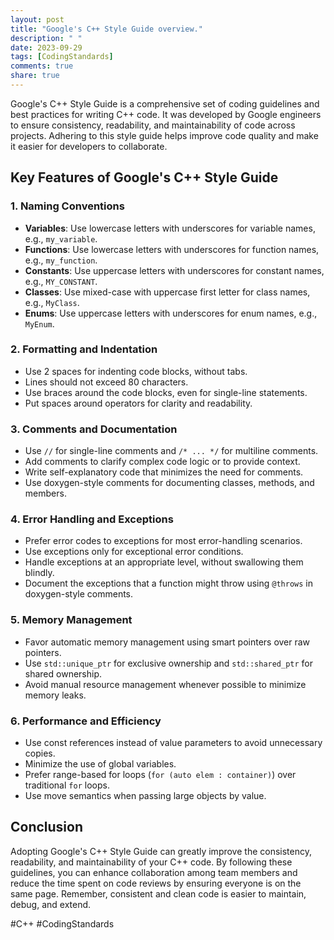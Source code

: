 ```yaml
---
layout: post
title: "Google's C++ Style Guide overview."
description: " "
date: 2023-09-29
tags: [CodingStandards]
comments: true
share: true
---
```


Google's C++ Style Guide is a comprehensive set of coding guidelines and best practices for writing C++ code. It was developed by Google engineers to ensure consistency, readability, and maintainability of code across projects. Adhering to this style guide helps improve code quality and make it easier for developers to collaborate.

## Key Features of Google's C++ Style Guide

### 1. Naming Conventions
- **Variables**: Use lowercase letters with underscores for variable names, e.g., `my_variable`.
- **Functions**: Use lowercase letters with underscores for function names, e.g., `my_function`.
- **Constants**: Use uppercase letters with underscores for constant names, e.g., `MY_CONSTANT`.
- **Classes**: Use mixed-case with uppercase first letter for class names, e.g., `MyClass`.
- **Enums**: Use uppercase letters with underscores for enum names, e.g., `MyEnum`.

### 2. Formatting and Indentation
- Use 2 spaces for indenting code blocks, without tabs.
- Lines should not exceed 80 characters.
- Use braces around the code blocks, even for single-line statements.
- Put spaces around operators for clarity and readability.

### 3. Comments and Documentation
- Use `//` for single-line comments and `/* ... */` for multiline comments.
- Add comments to clarify complex code logic or to provide context.
- Write self-explanatory code that minimizes the need for comments.
- Use doxygen-style comments for documenting classes, methods, and members.

### 4. Error Handling and Exceptions
- Prefer error codes to exceptions for most error-handling scenarios.
- Use exceptions only for exceptional error conditions.
- Handle exceptions at an appropriate level, without swallowing them blindly.
- Document the exceptions that a function might throw using `@throws` in doxygen-style comments.

### 5. Memory Management
- Favor automatic memory management using smart pointers over raw pointers.
- Use `std::unique_ptr` for exclusive ownership and `std::shared_ptr` for shared ownership.
- Avoid manual resource management whenever possible to minimize memory leaks.

### 6. Performance and Efficiency
- Use const references instead of value parameters to avoid unnecessary copies.
- Minimize the use of global variables.
- Prefer range-based for loops (`for (auto elem : container)`) over traditional `for` loops.
- Use move semantics when passing large objects by value.

## Conclusion
Adopting Google's C++ Style Guide can greatly improve the consistency, readability, and maintainability of your C++ code. By following these guidelines, you can enhance collaboration among team members and reduce the time spent on code reviews by ensuring everyone is on the same page. Remember, consistent and clean code is easier to maintain, debug, and extend.

#C++ #CodingStandards
